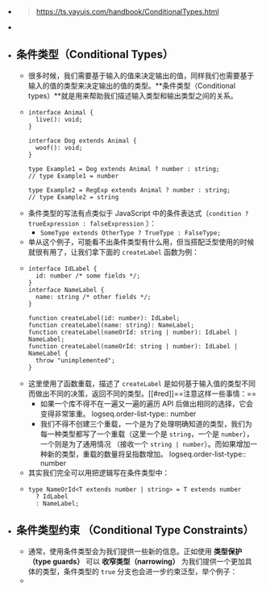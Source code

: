 - > https://ts.yayujs.com/handbook/ConditionalTypes.html
-
- ## 条件类型（Conditional Types）
	- 很多时候，我们需要基于输入的值来决定输出的值，同样我们也需要基于输入的值的类型来决定输出的值的类型。**条件类型（Conditional types）**就是用来帮助我们描述输入类型和输出类型之间的关系。
	- ```
	  interface Animal {
	    live(): void;
	  }
	  
	  interface Dog extends Animal {
	    woof(): void;
	  }
	   
	  type Example1 = Dog extends Animal ? number : string;     
	  // type Example1 = number
	   
	  type Example2 = RegExp extends Animal ? number : string;     
	  // type Example2 = string
	  
	  ```
	- 条件类型的写法有点类似于 JavaScript 中的条件表达式（`condition ? trueExpression : falseExpression` ）：
		- `SomeType extends OtherType ? TrueType : FalseType;`
	- 单从这个例子，可能看不出条件类型有什么用，但当搭配泛型使用的时候就很有用了，让我们拿下面的 `createLabel` 函数为例：
	- ```
	  interface IdLabel {
	    id: number /* some fields */;
	  }
	  interface NameLabel {
	    name: string /* other fields */;
	  }
	   
	  function createLabel(id: number): IdLabel;
	  function createLabel(name: string): NameLabel;
	  function createLabel(nameOrId: string | number): IdLabel | NameLabel;
	  function createLabel(nameOrId: string | number): IdLabel | NameLabel {
	    throw "unimplemented";
	  }
	  
	  ```
	- 这里使用了函数重载，描述了 `createLabel` 是如何基于输入值的类型不同而做出不同的决策，返回不同的类型。[[#red]]==注意这样一些事情：==
		- 如果一个库不得不在一遍又一遍的遍历 API 后做出相同的选择，它会变得非常笨重。
		  logseq.order-list-type:: number
		- 我们不得不创建三个重载，一个是为了处理明确知道的类型，我们为每一种类型都写了一个重载（这里一个是 `string`，一个是 `number`），一个则是为了通用情况 （接收一个 `string | number`）。而如果增加一种新的类型，重载的数量将呈指数增加。
		  logseq.order-list-type:: number
	- 其实我们完全可以用把逻辑写在条件类型中：
	- ```
	  type NameOrId<T extends number | string> = T extends number
	    ? IdLabel
	    : NameLabel;
	  ```
- ## 条件类型约束 （Conditional Type Constraints）
	- 通常，使用条件类型会为我们提供一些新的信息。正如使用 **类型保护（type guards）** 可以 **收窄类型（narrowing）** 为我们提供一个更加具体的类型，条件类型的 `true` 分支也会进一步约束泛型，举个例子：
	-